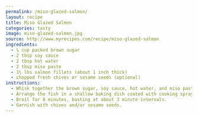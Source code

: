 ```yaml
---
permalink: /miso-glazed-salmon/
layout: recipe
title: Miso Glazed Salmon
categories: tasty 
image: miso-glazed-salmon.jpg
source: http://www.myrecipes.com/recipe/miso-glazed-salmon
ingredients:
  - ¼ cup packed brown sugar
  - 2 tbsp soy sauce
  - 2 tbsp hot water
  - 2 tbsp miso paste
  - 1½ lbs salmon fillets (about 1 inch thick)
  - chopped fresh chives or sesame seeds (optional)
instructions:
  - Whisk together the brown sugar, soy sauce, hot water, and miso paste until smooth.
  - Arrange the fish in a shallow baking dish coated with cooking spray. Brush the miso mixture evenly over the fish.
  - Broil for 8 minutes, basting at about 3 minute intervals.
  - Garnish with chives and/or sesame seeds.
---
```

